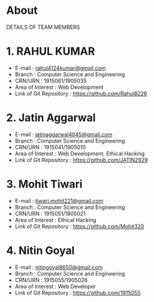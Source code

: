 # About
DETAILS OF TEAM MEMBERS                    
                    

# 1.  RAHUL KUMAR
- E-mail : rahul4124kumar@gmail.com
- Branch : Computer Science and Engineering
- CRN/URN : 1915061/1905035
- Area of Interest : Web Development
- Link of Git Repository : https://github.com/Rahul8226

# 2.  Jatin Aggarwal
- E-mail : jatinaggarwal4045@gmail.com
- Branch : Computer Science and Engineering
- CRN/URN : 1915041/1905010
- Area of Interest : Web Development, Ethical Hacking
- Link of Git Repository : https://github.com/JATIN2929

# 3.  Mohit Tiwari
- E-mail : tiwari.mohit221@gmail.com
- Branch : Computer Science and Engineering
- CRN/URN : 1915051/1905021
- Area of Interest : Ethical Hacking
- Link of Git Repository : https://github.com/Mohit320

# 4.  Nitin Goyal
- E-mail : nitingoyal8650@gmail.com
- Branch : Computer Science and Engineering
- CRN/URN : 1915055/1905026
- Area of Interest : Web Developer
- Link of Git Repository : https://github.com/1915055
